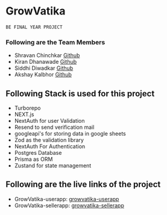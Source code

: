 # GrowVatika

```
BE FINAL YEAR PROJECT
```

### Following are the Team Members

- Shravan Chinchkar [Github](https://github.com/shravanchinchkar)
- Kiran Dhanawade [Github](https://github.com/kirandhanawade2412)
- Siddhi Diwadkar [Github](https://github.com/SiddhiDiwadkar)
- Akshay Kalbhor [Github](https://github.com/akshaykalbhor7030)

## Following Stack is used for this project

- Turborepo
- NEXT.js
- NextAuth for user Validation
- Resend to send verification mail
- googleapi's for storing data in google sheets
- Zod as the validation library
- NextAuth For Authentication
- Postgres Database
- Prisma as ORM
- Zustand for state management


## Following are the live links of the project
- GrowVatika-userapp: [growvatika-userapp](https://growvatika.live/)
- GrowVatika-sellerapp: [growvatika-sellerapp](https://seller.growvatika.live/)



